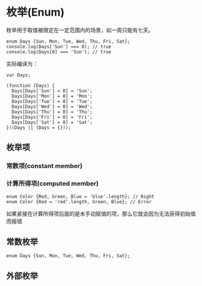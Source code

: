 # 枚举(Enum)
枚举用于取值被限定在一定范围内的场景，如一周只能有七天。
```
enum Days {Sun, Mon, Tue, Wed, Thu, Fri, Sat};
console.log(Days['Sun'] === 0); // true
console.log(Days[0] === 'Sun'); // true
```
实际编译为：
```
var Days;

(function (Days) {
  Days[Days['Sun'] = 0] = 'Sun';
  Days[Days['Mon'] = 0] = 'Mon';
  Days[Days['Tue'] = 0] = 'Tue';
  Days[Days['Wed'] = 0] = 'Wed';
  Days[Days['Thu'] = 0] = 'Thu';
  Days[Days['Fri'] = 0] = 'Fri';
  Days[Days['Sat'] = 0] = 'Sat';
})(Days || (Days = {}));
```

## 枚举项
### 常数项(constant member)
### 计算所得项(computed member)
```
enum Color {Red, Green, Blue = 'blue'.length}; // Right
enum Color {Red = 'red'.length, Green, Blue}; // Error
```
如果紧接在计算所得项后面的是未手动赋值的项，那么它就会因为无法获得初始值而报错

## 常数枚举
```
enum Days {Sun, Mon, Tue, Wed, Thu, Fri, Sat};
```
## 外部枚举
